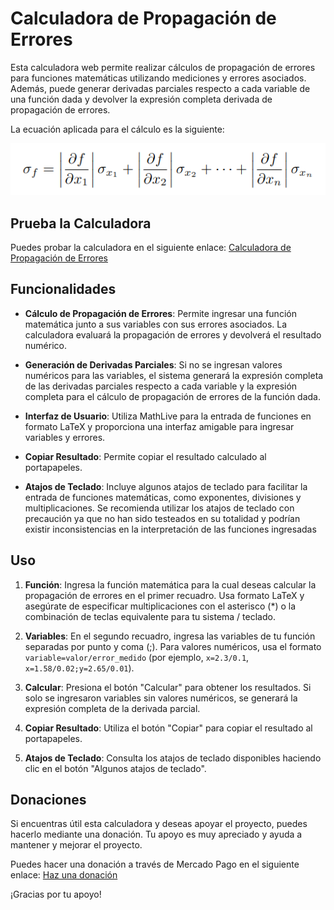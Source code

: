 # Calculadora de Propagación de Errores

Esta calculadora web permite realizar cálculos de propagación de errores para funciones matemáticas utilizando mediciones y errores asociados. Además, puede generar derivadas parciales respecto a cada variable de una función dada y devolver la expresión completa derivada de propagación de errores.

La ecuación aplicada para el cálculo es la siguiente:

![Equation](ecuacion_prop_errores.png)

## Prueba la Calculadora

Puedes probar la calculadora en el siguiente enlace:
[Calculadora de Propagación de Errores](https://bryanalexismereles.github.io/calc_prop_de_errores/)

## Funcionalidades

- **Cálculo de Propagación de Errores**: Permite ingresar una función matemática junto a sus variables con sus errores asociados. La calculadora evaluará la propagación de errores y devolverá el resultado numérico.
- **Generación de Derivadas Parciales**: Si no se ingresan valores numéricos para las variables, el sistema generará la expresión completa de las derivadas parciales respecto a cada variable y la expresión completa para el cálculo de propagación de errores de la función dada.
- **Interfaz de Usuario**: Utiliza MathLive para la entrada de funciones en formato LaTeX y proporciona una interfaz amigable para ingresar variables y errores.

- **Copiar Resultado**: Permite copiar el resultado calculado al portapapeles.

- **Atajos de Teclado**: Incluye algunos atajos de teclado para facilitar la entrada de funciones matemáticas, como exponentes, divisiones y multiplicaciones. Se recomienda utilizar los atajos de teclado con precaución ya que no han sido testeados en su totalidad y podrían existir inconsistencias en la interpretación de las funciones ingresadas

## Uso

1. **Función**: Ingresa la función matemática para la cual deseas calcular la propagación de errores en el primer recuadro. Usa formato LaTeX y asegúrate de especificar multiplicaciones con el asterisco (\*) o la combinación de teclas equivalente para tu sistema / teclado.

2. **Variables**: En el segundo recuadro, ingresa las variables de tu función separadas por punto y coma (;). Para valores numéricos, usa el formato `variable=valor/error_medido` (por ejemplo, `x=2.3/0.1`, `x=1.58/0.02;y=2.65/0.01`).

3. **Calcular**: Presiona el botón "Calcular" para obtener los resultados. Si solo se ingresaron variables sin valores numéricos, se generará la expresión completa de la derivada parcial.

4. **Copiar Resultado**: Utiliza el botón "Copiar" para copiar el resultado al portapapeles.

5. **Atajos de Teclado**: Consulta los atajos de teclado disponibles haciendo clic en el botón "Algunos atajos de teclado".

## Donaciones

Si encuentras útil esta calculadora y deseas apoyar el proyecto, puedes hacerlo mediante una donación. Tu apoyo es muy apreciado y ayuda a mantener y mejorar el proyecto.

Puedes hacer una donación a través de Mercado Pago en el siguiente enlace:
[Haz una donación](https://link.mercadopago.com.ar/bryanmereles)

¡Gracias por tu apoyo!
